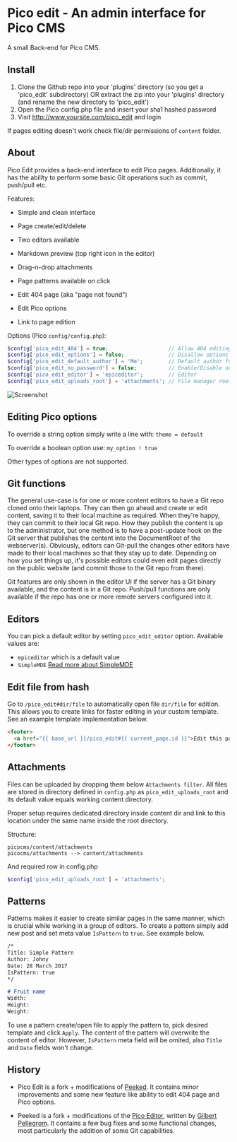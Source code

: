 Pico edit - An admin interface for Pico CMS
===========================================

A small Back-end for Pico CMS.

Install
-------

1. Clone the Github repo into your 'plugins' directory (so you get a 'pico_edit' subdirectory) OR extract the zip into your 'plugins' directory (and rename the new directory to 'pico_edit')
2. Open the Pico config.php file and insert your sha1 hashed password
3. Visit http://www.yoursite.com/pico_edit and login

If pages editing doesn't work check file/dir permissions of `content` folder.

About
-----

Pico Edit provides a back-end interface to edit Pico pages. Additionally, it has the ability to perform some basic Git operations such as commit, push/pull etc.

Features:

* Simple and clean interface

* Page create/edit/delete

* Two editors available

* Markdown preview (top right icon in the editor)

* Drag-n-drop attachments

* Page patterns available on click

* Edit 404 page (aka "page not found")

* Edit Pico options

* Link to page edition

Options (Pico `config/config.php`):

```php
$config['pico_edit_404'] = true;                   // Allow 404 editing
$config['pico_edit_options'] = false;              // Disallow options editing
$config['pico_edit_default_author'] = 'Me';        // Default author for new pages
$config['pico_edit_no_password'] = false;          // Enable/Disable no password login
$config['pico_edit_editor'] = 'epiceditor';        // Editor
$config['pico_edit_uploads_root'] = 'attachments'; // File manager root directory
```

![Screenshot](screenshot.png)

Editing Pico options
--------------------

To override a string option simply write a line with: `theme = default`

To override a boolean option use: `my_option ! true`

Other types of options are not supported.

Git functions
-------------

The general use-case is for one or more content editors to have a Git repo cloned onto their laptops. They can then go ahead and create or edit content, saving it to their local machine as required. When they're happy, they can commit to their local Git repo. How they publish the content is up to the administrator, but one method is to have a post-update hook on the Git server that publishes the content into the DocumentRoot of the webserver(s). Obviously, editors can Git-pull the changes other editors have made to their local machines so that they stay up to date. Depending on how you set things up, it's possible editors could even edit pages directly on the public website (and commit those to the Git repo from there).

Git features are only shown in the editor UI if the server has a Git binary available, and the content is in a Git repo. Push/pull functions are only available if the repo has one or more remote servers configured into it.

Editors
-------

You can pick a default editor by setting `pico_edit_editor` option. Available values are:

* `epiceditor` which is a default value
* `SimpleMDE` [Read more about SimpleMDE](https://simplemde.com/)

Edit file from hash
-------------------

Go to `/pico_edit#dir/file` to automatically open file `dir/file` for edition. This allows you to create links for faster editing in your custom template. See an example template implementation below.

```html
<footer>
  <a href="{{ base_url }}/pico_edit#{{ current_page.id }}">Edit this page</a>
</footer>
```

Attachments
-----------

Files can be uploaded by dropping them below `Attachments filter`. All files are stored in directory defined in `config.php` as `pico_edit_uploads_root` and its default value equals working content directory.

Proper setup requires dedicated directory inside content dir and link to this location under the same name inside the root directory.

Structure:
```
picocms/content/attachments
picocms/attachments --> content/attachments
```

And required row in config.php
```php
$config['pico_edit_uploads_root'] = 'attachments';
```

Patterns
--------

Patterns makes it easier to create similar pages in the same manner, which is crucial while working in a group of editors. To create a pattern simply add new post and set meta value `IsPattern` to `true`. See example below.

```markdown
/*
Title: Simple Pattern
Author: Johny
Date: 28 March 2017
IsPattern: true
*/

# Fruit name
Width:
Height:
Weight:
```

To use a pattern create/open file to apply the pattern to, pick desired template and click `Apply`. The content of the pattern will overwrite the content of editor. However, `IsPattern` meta field will be omited, also `Title` and `Date` fields won't change.

History
-------

* Pico Edit is a fork + modifications of [Peeked](https://github.com/coofercat/peeked). It contains minor improvements and some new feature like ability to edit 404 page and Pico options.

* Peeked is a fork + modifications of the [Pico Editor](https://github.com/gilbitron/Pico-Editor-Plugin), written by [Gilbert Pellegrom](https://github.com/gilbitron). It contains a few bug fixes and some functional changes, most particularly the addition of some Git capabilities.
